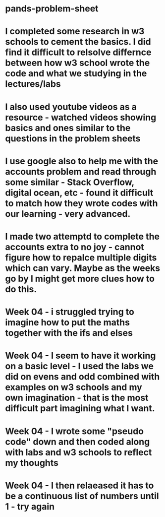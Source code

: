 # pands-problem-sheet
# I completed some research in w3 schools to cement the basics. I did find it difficult to relsolve differnce between how w3 school wrote the code and what we studying in the lectures/labs
# I also used youtube videos as a resource - watched videos showing basics and ones similar to the questions in the problem sheets
# I use google also to help me with the accounts problem and read through some similar - Stack Overflow, digital ocean, etc - found it difficult to match how they wrote codes with our learning - very advanced.
# I made two attemptd to complete the accounts extra to no joy - cannot figure how to repalce multiple digits which can vary. Maybe as the weeks go by I might get more clues how to do this.
# Week 04 - i struggled trying to imagine how to put the maths together with the ifs and elses
# Week 04 - I seem to have it working on a basic level - I used the labs we did on evens and odd combined with examples on  w3 schools and my own imagination - that is the most difficult part imagining what I want.
# Week 04 - I wrote some "pseudo code" down and then coded along with labs and w3 schools to reflect my thoughts
# Week 04 - I then relaeased it has to be a continuous list of numbers until 1 - try again
